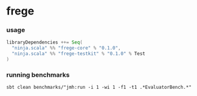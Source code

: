 # frege

### usage
```sbt
libraryDependencies ++= Seq(
  "ninja.scala" %% "frege-core" % "0.1.0",
  "ninja.scala" %% "frege-testkit" % "0.1.0" % Test
)
```

### running benchmarks
```
sbt clean benchmarks/"jmh:run -i 1 -wi 1 -f1 -t1 .*EvaluatorBench.*"
```
